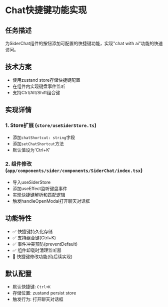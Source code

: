 # Chat快捷键功能实现

## 任务描述
为SiderChat组件的按钮添加可配置的快捷键功能，实现"chat with ai"功能的快速访问。

## 技术方案
- 使用zustand store存储快捷键配置
- 在组件内实现键盘事件监听
- 支持Ctrl/Alt/Shift组合键

## 实现详情

### 1. Store扩展 (`store/useSiderStore.ts`)
- 添加`chatShortcut: string`字段
- 添加`setChatShortcut`方法
- 默认值设为'Ctrl+K'

### 2. 组件修改 (`app/components/sider/components/SiderChat/index.tsx`)
- 导入useSiderStore
- 添加useEffect监听键盘事件
- 实现快捷键解析和匹配逻辑
- 触发handleOpenModal打开聊天对话框

## 功能特性
- ✅ 快捷键持久化存储
- ✅ 支持组合键(Ctrl+K)
- ✅ 事件冲突预防(preventDefault)
- ✅ 组件卸载时清理监听器
- 🔄 快捷键修改功能(待后续实现)

## 默认配置
- 默认快捷键: `Ctrl+K`
- 存储位置: zustand persist store
- 触发行为: 打开聊天对话框 